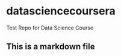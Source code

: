 datasciencecoursera
===================

Test Repo for Data Science Course

## This is a markdown file
